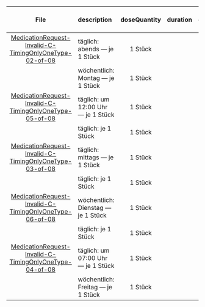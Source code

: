 | File | description | doseQuantity | duration | durationUnit | frequency | period | periodUnit | Day<br>of<br>Week | Time<br>Of<br>Day | when | bounds[x] |
| :---: | :--- | :---: | :---: | :---: | :---: | :---: | :---: | :---: | :---: | :---: | :---: |
| [MedicationRequest-Invalid-C-TimingOnlyOneType-02-of-08](./MedicationRequest-Invalid-C-TimingOnlyOneType-02-of-08.html) | täglich: abends — je 1 Stück | 1 Stück |  |  | 1 | 1 | d |  |  | EVE |  |
|  | wöchentlich: Montag — je 1 Stück | 1 Stück |  |  | 1 | 1 | wk | mon |  |  |  |
| [MedicationRequest-Invalid-C-TimingOnlyOneType-05-of-08](./MedicationRequest-Invalid-C-TimingOnlyOneType-05-of-08.html) | täglich: um 12:00 Uhr — je 1 Stück | 1 Stück |  |  | 1 | 1 | d |  | 12:00:00 |  |  |
|  | täglich: je 1 Stück | 1 Stück |  |  | 1 | 1 | d |  |  |  |  |
| [MedicationRequest-Invalid-C-TimingOnlyOneType-03-of-08](./MedicationRequest-Invalid-C-TimingOnlyOneType-03-of-08.html) | täglich: mittags — je 1 Stück | 1 Stück |  |  | 1 | 1 | d |  |  | NOON |  |
|  | täglich: je 1 Stück | 1 Stück |  |  | 1 | 1 | d |  |  |  |  |
| [MedicationRequest-Invalid-C-TimingOnlyOneType-06-of-08](./MedicationRequest-Invalid-C-TimingOnlyOneType-06-of-08.html) | wöchentlich: Dienstag — je 1 Stück | 1 Stück |  |  | 1 | 1 | wk | tue |  |  |  |
|  | täglich: je 1 Stück | 1 Stück |  |  | 1 | 1 | d |  |  |  |  |
| [MedicationRequest-Invalid-C-TimingOnlyOneType-04-of-08](./MedicationRequest-Invalid-C-TimingOnlyOneType-04-of-08.html) | täglich: um 07:00 Uhr — je 1 Stück | 1 Stück |  |  | 1 | 1 | d |  | 07:00:00 |  |  |
|  | wöchentlich: Freitag — je 1 Stück | 1 Stück |  |  | 1 | 1 | wk | fri |  |  |  |
